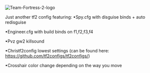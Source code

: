 ![Team-Fortress-2-logo](https://user-images.githubusercontent.com/119701717/232516056-62d4d149-da3c-42c1-8ad5-ee4f9efcdb06.png)

Just another tf2 config featuring:
•Spy.cfg with disguise binds + auto redisguise

•Engineer.cfg with build binds on f1,f2,f3,f4

•Pvz gw2 killsound

•Christf2config lowest settings (can be found here: https://github.com/tf2configs/tf2configs/)

•Crosshair color change depending on the way you move 
